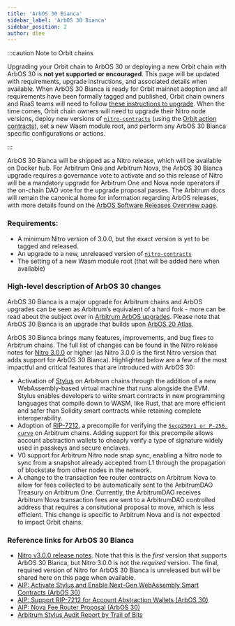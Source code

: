 ```yaml
---
title: 'ArbOS 30 Bianca'
sidebar_label: 'ArbOS 30 Bianca'
sidebar_position: 2
author: dlee
---
```


:::caution Note to Orbit chains

Upgrading your Orbit chain to ArbOS 30 or deploying a new Orbit chain with ArbOS 30 is **not yet supported or encouraged**. This page will be updated with requirements, upgrade instructions, and associated details when available. When ArbOS 30 Bianca is ready for Orbit mainnet adoption and all requirements have been formally tagged and published, Orbit chain owners and RaaS teams will need to follow [these instructions to upgrade](../../launch-orbit-chain/how-tos/arbos-upgrade.mdx). When the time comes, Orbit chain owners will need to upgrade their Nitro node versions, deploy new versions of [`nitro-contracts`](https://github.com/OffchainLabs/nitro-contracts) (using the [Orbit action contracts](https://github.com/OffchainLabs/orbit-actions)), set a new Wasm module root, and perform any ArbOS 30 Bianca specific configurations or actions.

:::

ArbOS 30 Bianca will be shipped as a Nitro release, which will be available on Docker hub. For Arbitrum One and Arbitrum Nova, the ArbOS 30 Bianca upgrade requires a governance vote to activate and so this release of Nitro will be a mandatory upgrade for Arbitrum One and Nova node operators if the on-chain DAO vote for the upgrade proposal passes. The Arbitrum docs will remain the canonical home for information regarding ArbOS releases, with more details found on the [ArbOS Software Releases Overview page](./01-overview.md).

### Requirements:

- A minimum Nitro version of 3.0.0, but the exact version is yet to be tagged and released.
- An upgrade to a new, unreleased version of [`nitro-contracts`](https://github.com/OffchainLabs/nitro-contracts)
- The setting of a new Wasm module root (that will be added here when available)

### High-level description of ArbOS 30 changes

ArbOS 30 Bianca is a major upgrade for Arbitrum chains and ArbOS upgrades can be seen as Arbitrum’s equivalent of a hard fork - more can be read about the subject over in [Arbitrum ArbOS upgrades](https://forum.arbitrum.foundation/t/arbitrum-arbos-upgrades/19695). Please note that ArbOS 30 Bianca is an upgrade that builds upon [ArbOS 20 Atlas](./arbos20.md).

ArbOS 30 Bianca brings many features, improvements, and bug fixes to Arbitrum chains. The full list of changes can be found in the Nitro release notes for [Nitro 3.0.0](https://github.com/OffchainLabs/nitro/releases/tag/v3.0.0) or higher (as Nitro 3.0.0 is the first Nitro version that adds support for ArbOS 30 Bianca). Highlighted below are a few of the most impactful and critical features that are introduced with ArbOS 30:

- Activation of [Stylus](../../stylus/stylus-gentle-introduction.md) on Arbitrum chains through the addition of a new WebAssembly-based virtual machine that runs alongside the EVM. Stylus enables developers to write smart contracts in new programming languages that compile down to WASM, like Rust, that are more efficient and safer than Solidity smart contracts while retaining complete interoperability.
- Adoption of [RIP-7212](https://github.com/ethereum/RIPs/blob/master/RIPS/rip-7212.md), a precompile for verifying the [`Secp256r1 or P-256 curve`](https://www.nervos.org/knowledge-base/what_is_secp256r1) on Arbitrum chains. Adding support for this precompile allows account abstraction wallets to cheaply verify a type of signature widely used in passkeys and secure enclaves.
- V0 support for Arbitrum Nitro node snap sync, enabling a Nitro node to sync from a snapshot already accepted from L1 through the propagation of blockstate from other nodes in the network.
- A change to the transaction fee router contracts on Arbitrum Nova to allow for fees collected to be automatically sent to the ArbitrumDAO Treasury on Arbitrum One. Currently, the ArbitrumDAO receives Arbitrum Nova transaction fees are sent to a ArbitrumDAO controlled address that requires a consitutional proposal to move, which is less efficient. This change is specific to Arbitrum Nova and is not expected to impact Orbit chains.

### Reference links for ArbOS 30 Bianca

- [Nitro v3.0.0 release notes](https://github.com/OffchainLabs/nitro/releases/tag/v3.0.0). Note that this is the _first_ version that supports ArbOS 30 Bianca, but Nitro 3.0.0 is not the _required_ version. The final, required version of Nitro for ArbOS 30 Bianca is unreleased but will be shared here on this page when available.
- [AIP: Activate Stylus and Enable Next-Gen WebAssembly Smart Contracts (ArbOS 30)](https://forum.arbitrum.foundation/t/aip-activate-stylus-and-enable-next-gen-webassembly-smart-contracts-arbos-30/22970)
- [AIP: Support RIP-7212 for Account Abstraction Wallets (ArbOS 30)](https://forum.arbitrum.foundation/t/aip-support-rip-7212-for-account-abstraction-wallets-arbos-30/23298)
- [AIP: Nova Fee Router Proposal (ArbOS 30)](https://forum.arbitrum.foundation/t/aip-nova-fee-router-proposal-arbos-30/23310)
- [Arbitrum Stylus Audit Report by Trail of Bits](../../audit-reports.mdx)
